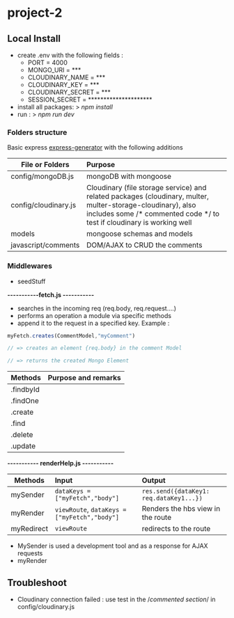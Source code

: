 # project-2


## Local Install
- create .env with the following fields :
    - PORT = 4000
    - MONGO_URI = ***
    - CLOUDINARY_NAME = ***
    - CLOUDINARY_KEY = ***
    - CLOUDINARY_SECRET = ***
    - SESSION_SECRET = *********************
- install all packages: > *npm install*
- run : > *npm run dev*

### Folders structure

Basic express [express-generator](https://expressjs.com/en/starter/generator.html) with the following additions

| File or Folders       | Purpose           |
| ------------- |:-------------|
| config/mongoDB.js     | mongoDB with mongoose | 
| config/cloudinary.js     | Cloudinary (file storage service) and related packages (cloudinary, multer, multer-storage-cloudinary), also includes some /* commented  code */ to test if cloudinary is working well |
| models | mongoose schemas and models      |
| javascript/comments | DOM/AJAX to CRUD the comments |

### Middlewares

- seedStuff

**-----------fetch.js -----------**
- searches in the incoming req (req.body, req.request....)
- performs an operation a module via specific methods
- append it to the request in a specified key. Example :

```javascript
myFetch.creates(CommentModel,"myComment")

// => creates an element {req.body} in the comment Model

// => returns the created Mongo Element 
```

| Methods      | Purpose and remarks           |
| ------------- |:-------------|
| .findbyId     |  |
| .findOne     |  | 
| .create    |  |
| .find    |  | 
| .delete   |  | 
| .update  |  | 


**----------- renderHelp.js -----------**

| Methods       | Input          | Output          |
| ------------- |:-------------|:-------------------------------------------|
| mySender      | ```dataKeys = ["myFetch","body"] ``` | ```res.send({dataKey1: req.dataKey1...})``` |
| myRender      | ```viewRoute```, ```dataKeys = ["myFetch","body"]``` | Renders the hbs view in the route |
| myRedirect    |  ```viewRoute```| redirects to the route |

- MySender is used a development tool and as a response for AJAX requests
- myRender

## Troubleshoot
- Cloudinary connection failed : use test in the /*commented section*/ in config/cloudinary.js
